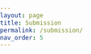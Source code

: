 ```yaml
---
layout: page
title: Submission
permalink: /submission/
nav_order: 5
---
```


<html>
<head>
    <title>GeoExT 2024</title>
    <style>
        body {
            font-family: Arial, sans-serif;
            margin: 0;
            padding: 0;
        }

        .navbar {
            overflow: hidden;
            background-color: #333;
        }

        .navbar a {
            float: left;
            display: block;
            color: white;
            text-align: center;
            padding: 14px 16px;
            text-decoration: none;
        }

        .navbar a:hover {
            background-color: #ddd;
            color: black;
        }

        .content {
            padding: 20px;
        }
    </style>
</head>
<body>


<div class="navbar">
    <a href="/GeoExT2024/organization">Organization</a>
    <a href="/GeoExT2024/program_committee">Program Committee</a>
    <a href="/GeoExT2024/scope">Scope</a>
    <a href="/GeoExT2024/submission">Submission</a>
    <a href="/GeoExT2024/keynote">Keynote</a>
    <a href="/GeoExT2024/important_dates">Important Dates</a>
    <a href="/GeoExT2024/program">Program</a>
</div>
<div class="content" style="margin-top: 15px;">
</div>

</body>
</html>

 <span style="font-size:20px;"> Intended to support discussions and dialogues, we would like to encourage the following types of submissions:

* <span style="font-size:20px;">**Full paper (oral presentation)**: up to 8 pages
 
* <span style="font-size:20px;">**Short paper (oral presentation)**: up to 4 pages

* <span style="font-size:20px;">**Demonstration paper (hands-on demo)**: up to 4 pages 

<span style="font-size:20px;"> The references are not counted in the page limit for all the submission types. All manuscripts are expected to address the topics related to geographic information extraction from texts and should be original and unpublished contributions. Pre-prints submitted to ArXiv are eligible. Manuscripts should follow the [CEUR-ART](https://ceurws.wordpress.com/2020/03/31/ceurws-publishes-ceurart-paper-style/) single-column style and be submitted as PDF files to EasyChair (**will be open soon**).
 
<span style="font-size:20px;"> **IMPORTANT**: Please include between brackets the type of submission (full; short and oral; demo) in the paper title.
 
<span style="font-size:20px;"> Each manuscript will be peer-reviewed by at least two program committee members, following the single-blind paradigm. Accepted papers will be included in an open-access proceedings volume of **CEUR Workshop Proceedings**, indexed by both **Scopus** and **DBLP**.

<!-- This is a comment in Markdown <span style="font-size:20px;">  The [**registration**](https://ecir2023.org/registration.html?v=1.29) is open and managed by the Main Conference organization.-->
